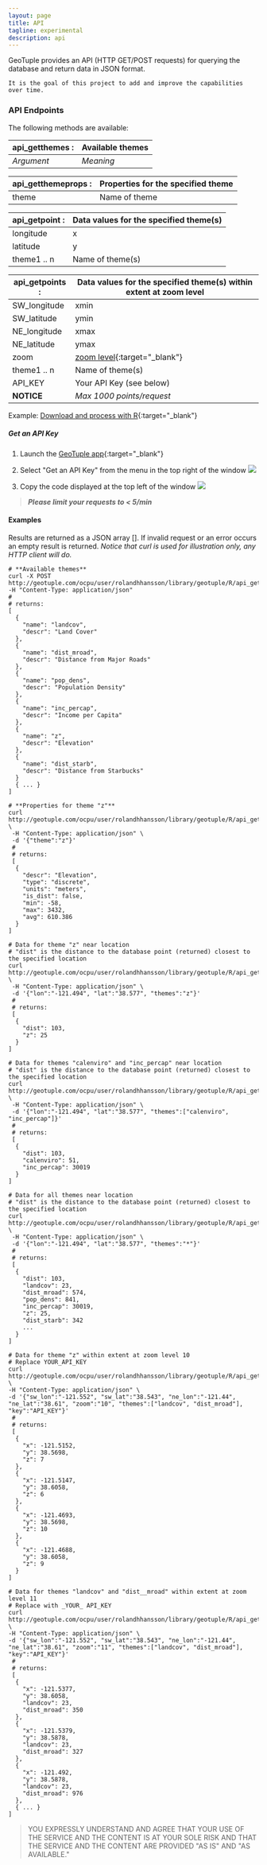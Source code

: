 ```yaml
---
layout: page
title: API
tagline: experimental
description: api
---
```


GeoTuple provides an API (HTTP GET/POST requests) for querying the database and return data in JSON format.

```
It is the goal of this project to add and improve the capabilities over time.
```

### API Endpoints
The following methods are available:

api_getthemes :   | Available themes 
----------------- | -------
_Argument_        | _Meaning_

api_getthemeprops : | Properties for the specified theme 
----------------- | -------
theme             | Name of theme

api_getpoint :    | Data values for the specified theme(s) 
----------------- | -------
longitude         | x
latitude          | y
theme1 .. n       | Name of theme(s) 

api_getpoints :   | Data values for the specified theme(s) within extent at zoom level 
----------------- | -------
SW_longitude      | xmin
SW_latitude       | ymin
NE_longitude      | xmax
NE_latitude       | ymax
zoom              | [zoom level](http://wiki.openstreetmap.org/wiki/Zoom_levels){:target="_blank"}
theme1 .. n       | Name of theme(s)
API_KEY           | Your API Key (see below)
**NOTICE**       | _Max 1000 points/request_

Example: [Download and process with R](https://gist.github.com/rhansson/1efb9a1b9bec053aa19d71c67f0e27a3){:target="_blank"}


##### _**Get an API Key**_

1. Launch the [GeoTuple app](http://geotuple.com){:target="_blank"}
2. Select "Get an API Key" from the menu in the top right of the window
  ![](get_api_key.png)

3. Copy the code displayed at the top left of the window
  ![](copy_api_key.png)

> _**Please limit your requests to < 5/min**_

#### Examples
Results are returned as a JSON array []. If invalid request or an error occurs an empty result is returned.
_Notice that curl is used for illustration only, any HTTP client will do._


```
# **Available themes**
curl -X POST http://geotuple.com/ocpu/user/rolandhhansson/library/geotuple/R/api_getthemes/json -H "Content-Type: application/json"
#
# returns:
[
  {
    "name": "landcov",
    "descr": "Land Cover"
  },
  {
    "name": "dist_mroad",
    "descr": "Distance from Major Roads"
  },
  {
    "name": "pop_dens",
    "descr": "Population Density"
  },
  {
    "name": "inc_percap",
    "descr": "Income per Capita"
  },
  {
    "name": "z",
    "descr": "Elevation"
  },
  {
    "name": "dist_starb",
    "descr": "Distance from Starbucks"
  }
  { ... }
]
```

```
# **Properties for theme "z"**
curl http://geotuple.com/ocpu/user/rolandhhansson/library/geotuple/R/api_getthemeprops/json \
 -H "Content-Type: application/json" \
 -d '{"theme":"z"}'
 #
 # returns:
 [
  {
    "descr": "Elevation",
    "type": "discrete",
    "units": "meters",
    "is_dist": false,
    "min": -58,
    "max": 3432,
    "avg": 610.386
  }
]
```

```
# Data for theme "z" near location
# "dist" is the distance to the database point (returned) closest to the specified location
curl http://geotuple.com/ocpu/user/rolandhhansson/library/geotuple/R/api_getpoint/json \
 -H "Content-Type: application/json" \
 -d '{"lon":"-121.494", "lat":"38.577", "themes":"z"}'
 #
 # returns:
 [
  {
    "dist": 103,
    "z": 25
  }
]
```

```
# Data for themes "calenviro" and "inc_percap" near location
# "dist" is the distance to the database point (returned) closest to the specified location
curl http://geotuple.com/ocpu/user/rolandhhansson/library/geotuple/R/api_getpoint/json \
 -H "Content-Type: application/json" \
 -d '{"lon":"-121.494", "lat":"38.577", "themes":["calenviro", "inc_percap"]}'
 #
 # returns:
 [
  {
    "dist": 103,
    "calenviro": 51,
    "inc_percap": 30019
  }
]

```

```
# Data for all themes near location
# "dist" is the distance to the database point (returned) closest to the specified location
curl http://geotuple.com/ocpu/user/rolandhhansson/library/geotuple/R/api_getpoint/json \
 -H "Content-Type: application/json" \
 -d '{"lon":"-121.494", "lat":"38.577", "themes":"*"}'
 #
 # returns:
 [
  {
    "dist": 103,
    "landcov": 23,
    "dist_mroad": 574,
    "pop_dens": 841,
    "inc_percap": 30019,
    "z": 25,
    "dist_starb": 342
    ...
  }
]
```

```
# Data for theme "z" within extent at zoom level 10
# Replace YOUR_API_KEY 
curl http://geotuple.com/ocpu/user/rolandhhansson/library/geotuple/R/api_getpoints/json \
-H "Content-Type: application/json" \
-d '{"sw_lon":"-121.552", "sw_lat":"38.543", "ne_lon":"-121.44", "ne_lat":"38.61", "zoom":"10", "themes":["landcov", "dist_mroad"], "key":"API_KEY"}'
 #
 # returns:
 [
  {
    "x": -121.5152,
    "y": 38.5698,
    "z": 7
  },
  {
    "x": -121.5147,
    "y": 38.6058,
    "z": 6
  },
  {
    "x": -121.4693,
    "y": 38.5698,
    "z": 10
  },
  {
    "x": -121.4688,
    "y": 38.6058,
    "z": 9
  }
]
```

```
# Data for themes "landcov" and "dist__mroad" within extent at zoom level 11
# Replace with _YOUR_ API_KEY 
curl http://geotuple.com/ocpu/user/rolandhhansson/library/geotuple/R/api_getpoints/json \
-H "Content-Type: application/json" \
-d '{"sw_lon":"-121.552", "sw_lat":"38.543", "ne_lon":"-121.44", "ne_lat":"38.61", "zoom":"11", "themes":["landcov", "dist_mroad"], "key":"API_KEY"}'
 #
 # returns:
 [
  {
    "x": -121.5377,
    "y": 38.6058,
    "landcov": 23,
    "dist_mroad": 350
  },
  {
    "x": -121.5379,
    "y": 38.5878,
    "landcov": 23,
    "dist_mroad": 327
  },
  {
    "x": -121.492,
    "y": 38.5878,
    "landcov": 23,
    "dist_mroad": 976
  },
  { ... }
]
```

> YOU EXPRESSLY UNDERSTAND AND AGREE THAT YOUR USE OF THE SERVICE AND THE CONTENT IS AT YOUR SOLE RISK AND THAT THE SERVICE AND THE CONTENT ARE PROVIDED "AS IS" AND "AS AVAILABLE."

